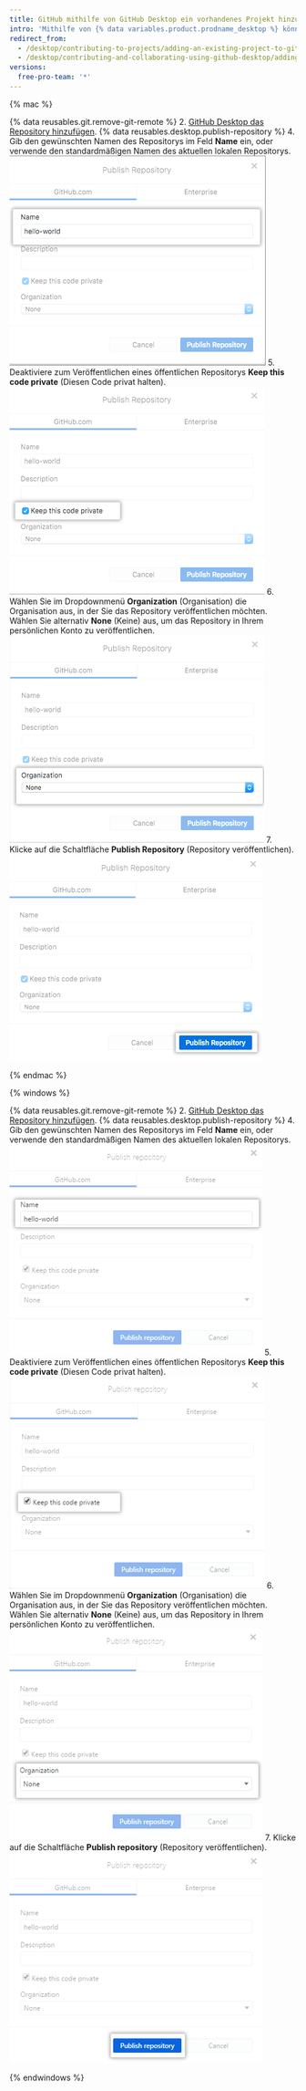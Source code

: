 ```yaml
---
title: GitHub mithilfe von GitHub Desktop ein vorhandenes Projekt hinzufügen
intro: 'Mithilfe von {% data variables.product.prodname_desktop %} können Sie {% data variables.product.prodname_dotcom %} ein vorhandenes Git-Repository hinzufügen.'
redirect_from:
  - /desktop/contributing-to-projects/adding-an-existing-project-to-github-using-github-desktop
  - /desktop/contributing-and-collaborating-using-github-desktop/adding-an-existing-project-to-github-using-github-desktop
versions:
  free-pro-team: '*'
---
```


{% mac %}

{% data reusables.git.remove-git-remote %}
2. [GitHub Desktop das Repository hinzufügen](/desktop/guides/contributing-to-projects/adding-a-repository-from-your-local-computer-to-github-desktop/).
{% data reusables.desktop.publish-repository %}
4. Gib den gewünschten Namen des Repositorys im Feld **Name** ein, oder verwende den standardmäßigen Namen des aktuellen lokalen Repositorys. ![Das Feld „Name“](/assets/images/help/desktop/publish-repository-name-mac.png)
5. Deaktiviere zum Veröffentlichen eines öffentlichen Repositorys **Keep this code private** (Diesen Code privat halten). ![Kontrollkästchen „Keep this code private“ (Diesen Code privat halten)](/assets/images/help/desktop/publish-repository-private-checkbox-mac.png)
6. Wählen Sie im Dropdownmenü **Organization** (Organisation) die Organisation aus, in der Sie das Repository veröffentlichen möchten. Wählen Sie alternativ **None** (Keine) aus, um das Repository in Ihrem persönlichen Konto zu veröffentlichen. ![Dropdownmenü „Organization“ (Organisation)](/assets/images/help/desktop/publish-repository-org-dropdown-mac.png)
7. Klicke auf die Schaltfläche **Publish Repository** (Repository veröffentlichen). ![Die Schaltfläche „Publish repository“ (Repository veröffentlichen) im Dialogfeld „Publish Repository“ (Repository veröffentlichen)](/assets/images/help/desktop/publish-repository-dialog-button-mac.png)

{% endmac %}

{% windows %}

{% data reusables.git.remove-git-remote %}
2. [GitHub Desktop das Repository hinzufügen](/desktop/guides/contributing-to-projects/adding-a-repository-from-your-local-computer-to-github-desktop/).
{% data reusables.desktop.publish-repository %}
4. Gib den gewünschten Namen des Repositorys im Feld **Name** ein, oder verwende den standardmäßigen Namen des aktuellen lokalen Repositorys. ![Das Feld „Name“](/assets/images/help/desktop/publish-repository-name-win.png)
5. Deaktiviere zum Veröffentlichen eines öffentlichen Repositorys **Keep this code private** (Diesen Code privat halten). ![Kontrollkästchen „Keep this code private“ (Diesen Code privat halten)](/assets/images/help/desktop/publish-repository-private-checkbox-win.png)
6. Wählen Sie im Dropdownmenü **Organization** (Organisation) die Organisation aus, in der Sie das Repository veröffentlichen möchten. Wählen Sie alternativ **None** (Keine) aus, um das Repository in Ihrem persönlichen Konto zu veröffentlichen. ![Dropdownmenü „Organization“ (Organisation)](/assets/images/help/desktop/publish-repository-org-dropdown-win.png)
7. Klicke auf die Schaltfläche **Publish repository** (Repository veröffentlichen). ![Die Schaltfläche „Publish repository“ (Repository veröffentlichen) im Dialogfeld „Publish repository“ (Repository veröffentlichen)](/assets/images/help/desktop/publish-repository-dialog-button-win.png)

{% endwindows %}
